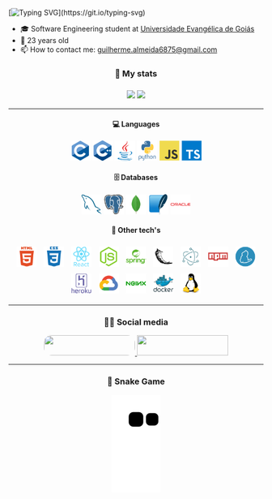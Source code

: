 [![Typing SVG](https://readme-typing-svg.demolab.com?font=Fira+Code&size=24&duration=3000&pause=1000&color=38BDAE&width=435&lines=Hello+world!)](https://git.io/typing-svg)

- 🎓 Software Engineering student at [Universidade Evangélica de Goiás](https://www4.unievangelica.edu.br/)
- 🧢 23 years old
- 📫 How to contact me: guilherme.almeida6875@gmail.com

<div align="center">
  <h3> 🚀 My stats <h3>
  <img height="139em" src="https://github-readme-stats-sigma-five.vercel.app/api?username=oguialmeida&show_icons=true&theme=tokyonight&include_all_commits=false&count_private=true"/>
  <img height="139em" src="https://github-readme-stats-sigma-five.vercel.app/api/top-langs/?username=oguialmeida&layout=compact&langs_count=16&theme=tokyonight"/>
  <hr>
  <h4>💻 Languages</h4>
  <img src="https://github.com/devicons/devicon/blob/master/icons/c/c-original.svg" alt="C" height="40" width="40" title="C"/>
  <img src="https://github.com/devicons/devicon/blob/master/icons/cplusplus/cplusplus-original.svg" alt="C++" height="40" width="40" title="C++"/>
  <img src="https://github.com/devicons/devicon/blob/master/icons/java/java-original.svg" alt="Java" height="40" width="40" title="Java"/>
  <img src="https://github.com/devicons/devicon/blob/master/icons/python/python-original-wordmark.svg" alt="Python" height="40" width="40" title="Python"/>
  <img src="https://github.com/devicons/devicon/blob/master/icons/javascript/javascript-original.svg" alt="JavaScript" height="40" width="40" title="JavaScript"/>
  <img src="https://github.com/devicons/devicon/blob/master/icons/typescript/typescript-original.svg" alt="TypeScript" height="40" width="40" title="TypeScript"/>
  
  <h4>🗄️ Databases</h4>
  <img alt="MySQL" title="MySQL" height="40" width="40" src="https://github.com/devicons/devicon/blob/master/icons/mysql/mysql-original.svg">
  <img alt="Postgres" title="Postgres" height="40" width="40" src="https://github.com/devicons/devicon/blob/master/icons/postgresql/postgresql-original.svg">
  <img alt="MongoDB" title="MongoDB" height="40" width="40" src="https://github.com/devicons/devicon/blob/master/icons/mongodb/mongodb-original.svg">
  <img alt="Sqlite" title="Sqlite" height="40" width="40" src="https://github.com/devicons/devicon/blob/master/icons/sqlite/sqlite-original.svg">
  <img alt="Oracle" title="Oracle" height="40" width="40" src="https://github.com/devicons/devicon/blob/master/icons/oracle/oracle-original.svg">
  
  <h4>🤖 Other tech's</h4>
  <img alt="Gui-C" title="HTML" height="40" width="40" style="margin: 1%" src="https://github.com/devicons/devicon/blob/master/icons/html5/html5-plain-wordmark.svg"/>
  <img alt="Gui-C" title="CSS" height="40" width="40" style="margin: 1%" src="https://github.com/devicons/devicon/blob/master/icons/css3/css3-plain-wordmark.svg"/>
  <img alt="Gui-C" title="React Library" height="40" width="40" style="margin: 1%" src="https://github.com/devicons/devicon/blob/master/icons/react/react-original-wordmark.svg"/>
  <img alt="Gui-C" title="NodeJS Interpreter" height="40" width="40" style="margin: 1%" src="https://github.com/devicons/devicon/blob/master/icons/nodejs/nodejs-plain.svg"/>
  <img alt="Gui-C" title="Spring Framework" height="40" width="40" style="margin: 1%" src="https://github.com/devicons/devicon/blob/master/icons/spring/spring-original-wordmark.svg"/>
  <img alt="Gui-C" title="Flask Framework" height="40" width="40" style="margin: 1%" src="https://github.com/devicons/devicon/blob/master/icons/flask/flask-original.svg"/>
  <img alt="Gui-C" title="Electron Framework" height="40" width="40" style="margin: 1%" src="https://github.com/devicons/devicon/blob/master/icons/electron/electron-original.svg"/>
  <img alt="Gui-C" title="NPM Package Manager" height="40" width="40" style="margin: 1%" src="https://github.com/devicons/devicon/blob/master/icons/npm/npm-original-wordmark.svg"/>
  <img alt="Gui-C" title="Yarn Package Manager" height="40" width="40" style="margin: 1%" src="https://github.com/devicons/devicon/blob/master/icons/yarn/yarn-original.svg"/>
  <img alt="Gui-C" title="Heroku Cloud Plataform" height="40" width="40" style="margin: 1%" src="https://github.com/devicons/devicon/blob/master/icons/heroku/heroku-original-wordmark.svg"/>
  <img alt="Gui-C" title="Google Cloud Plataform" height="40" width="40" style="margin: 1%" src="https://github.com/devicons/devicon/blob/master/icons/googlecloud/googlecloud-original.svg"/>
  <img alt="Gui-C" title="NGINX Server" height="40" width="40" style="margin: 1%" src="https://github.com/devicons/devicon/blob/master/icons/nginx/nginx-original.svg"/>
  <img alt="Gui-C" title="Docker Container Service" height="40" width="40" style="margin: 1%" src="https://github.com/devicons/devicon/blob/master/icons/docker/docker-original-wordmark.svg"/>
  <img alt="Gui-C" title="Linux"  height="40" width="40" style="margin: 1%" src="https://github.com/devicons/devicon/blob/master/icons/linux/linux-original.svg"/>
  
  <hr>
  <h3> 🤝🏽 Social media </h3>
   <a href="https://www.instagram.com/guilherme_g0/" target="_blank">
      <img height="40" width="180" src="https://img.shields.io/badge/-Instagram-%23E4405F?style=for-the-badge&logo=instagram&logoColor=white" 
      style="border-radius:15px" target="_blank"/>
   </a>

   <a href="https://www.linkedin.com/in/guilherme-almeida-23743421a/" target="_blank">
      <img height="40" width="180" src="https://img.shields.io/badge/-LinkedIn-%230077B5?style=for-the-badge&logo=linkedin&logoColor=white"
      target="_blank"/>
   </a>

  <hr>
  <h3>🐍 Snake Game</h3>
  <img src="https://github.com/oguialmeida/oguialmeida/blob/output/github-contribution-grid-snake.svg" alt="Snake animation">
</div>
